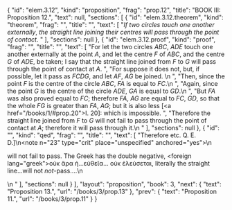{
  "id": "elem.3.12",
  "kind": "proposition",
  "frag": "prop.12",
  "title": "BOOK III: Proposition 12.",
  "text": null,
  "sections": [
    {
      "id": "elem.3.12.theorem",
      "kind": "theorem",
      "frag": "",
      "title": "",
      "text": [
        "<var>If two circles touch one another externally</var>, <var>the straight line joining their centres will pass through the point of contact</var>. "
      ],
      "sections": null
    },
    {
      "id": "elem.3.12.proof",
      "kind": "proof",
      "frag": "",
      "title": "",
      "text": [
        "For let the two circles <var>ABC</var>, <var>ADE</var> touch one another externally at the point <var>A</var>, and let the centre <var>F</var> of <var>ABC</var>, and the centre <var>G</var> of <var>ADE</var>, be taken; I say that the straight line joined from <var>F</var> to <var>G</var> will pass through the point of contact at <var>A</var>. ",
        "For suppose it does not, but, if possible, let it pass as <var>FCDG</var>, and let <var>AF</var>, <var>AG</var> be joined. \n      ",
        "Then, since the point <var>F</var> is the centre of the circle <var>ABC</var>, <var>FA</var> is equal to <var>FC</var>.\n      ",
        "Again, since the point <var>G</var> is the centre of the circle <var>ADE</var>, <var>GA</var> is equal to <var>GD</var>.\n      ",
        "But <var>FA</var> was also proved equal to <var>FC</var>; therefore <var>FA</var>, <var>AG</var> are equal to <var>FC</var>, <var>GD</var>, so that the whole <var>FG</var> is greater than <var>FA</var>, <var>AG</var>; but it is also less [<a href=\"/books/1/#prop.20\">I. 20</a>]: which is impossible. ",
        "Therefore the straight line joined from <var>F</var> to <var>G</var> will not fail to pass through the point of contact at <var>A</var>; therefore it will pass through it.\n      "
      ],
      "sections": null
    },
    {
      "id": "",
      "kind": "qed",
      "frag": "",
      "title": "",
      "text": [
        "Therefore etc. Q. E. D.]\n<note n=\"23\" type=\"crit\" place=\"unspecified\" anchored=\"yes\">\n        <p>will not fail to pass. The Greek has the double negative, <foreign lang=\"greek\">οὐκ ἄρα ἡ...εὐθεῖα... οὐκ ἐλεύσεται</foreign>, literally <quote>the straight line...will not <var>not</var>-pass....</quote>\n</p>\n       </note>"
      ],
      "sections": null
    }
  ],
  "layout": "proposition",
  "book": 3,
  "next": {
    "text": "Proposition 13.",
    "url": "/books/3/prop.13"
  },
  "prev": {
    "text": "Proposition 11.",
    "url": "/books/3/prop.11"
  }
}
